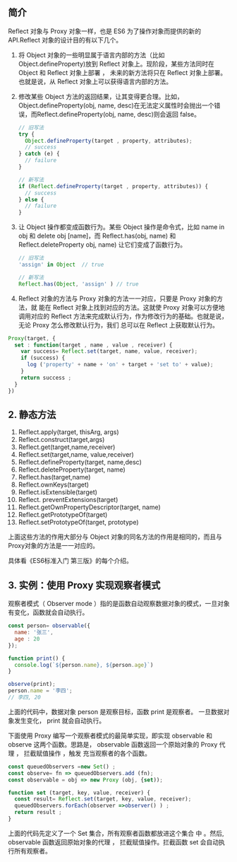 ## 简介 
Reflect 对象与 Proxy 对象一样，也是 ES6 为了操作对象而提供的新的 API.Reflect 对象的设计目的有以下几个。
1.  将 Object 对象的一些明显属于语言内部的方法（比如 Object.defineProperty)放到 Reflect 对象上。现阶段，某些方法同时在 Object 和 Reflect 对象上部署 ， 未来的新方法将只在 Reflect 对象上部署。也就是说，从 Reflect 对象上可以获得语言内部的方法。

2. 修改某些 Object 方法的返回结果，让其变得更合理。比如， Object.defineProperty(obj, name, desc)在无法定义属性时会抛出一个错误，而Reflect.defineProperty(obj, name, desc)则会返回 false。
    ```js
    // 旧写法
    try { 
      Object.defineProperty(target , property, attributes); 
      // success 
    } catch (e) { 
      // failure
    }

    // 新写法
    if (Reflect.defineProperty(target , property, attributes)) { 
      // success 
    } else {
      // failure
    }
    ```

3. 让 Object 操作都变成函数行为。某些 Object 操作是命令式，比如 name in obj 和
delete obj [name]，而 Reflect.has(obj, name) 和 Reflect.deleteProperty
obj, name) 让它们变成了函数行为。

    ```js
    // 旧写法
    'assign' in Object  // true 

    // 新写法
    Reflect.has(Object, 'assign' ) // true 
    ```

4. Reflect 对象的方法与 Proxy 对象的方法一一对应，只要是 Proxy 对象的方法，就
能在 Reflect 对象上找到对应的方法。这就使 Proxy 对象可以方便地调用对应的 Reflect
方法来完成默认行为，作为修改行为的基础。也就是说，无论 Proxy 怎么修改默认行为，我们
总可以在 Reflect 上获取默认行为。
```js
Proxy(target, { 
  set : function(target , name , value , receiver) { 
    var success= Reflect.set(target, name, value, receiver); 
    if (success) { 
      log ('property' + name + 'on' + target + 'set to' + value);
    }
    return success ; 
  }
}) 
```

## 2. 静态方法
1. Reflect.apply(target, thisArg, args)
2. Reflect.construct(target,args) 
3. Reflect.get(target,name,receiver) 
4. Reflect.set(target,name, value,receiver) 
5. Reflect.defineProperty(target, name,desc)
6. Reflect.deleteProperty(target, name) 
7. Reflect.has(target,name) 
8. Reflect.ownKeys(target) 
9. Reflect.isExtensible(target) 
10. Reflect. preventExtensions(target) 
11. Reflect.getOwnPropertyDescriptor(target, name)
12. Reflect.getPrototypeOf(target)
13. Reflect.setPrototypeOf(target, prototype)

上面这些方法的作用大部分与 Object 对象的同名方法的作用是相同的，而且与 Proxy对象的方法是一一对应的。

具体看《ES6标准入门 第三版》的每个介绍。

## 3. 实例：使用 Proxy 实现观察者模式
观察者模式（ Observer mode ）指的是函数自动观察数据对象的模式，一旦对象有变化，函数就会自动执行。
```js
const person= observable({ 
  name: '张三',
  age : 20 
}); 

function print() { 
  console.log(`${person.name}, ${person.age}`)
}

observe(print);
person.name = '李四';
// 李四, 20
```
上面的代码中，数据对象 person 是观察目标，函数 print 是观察者。 一旦数据对象发生变化， print 就会自动执行。

下面使用 Proxy 编写一个观察者模式的最简单实现，即实现 observable 和 observe 这两个函数。思路是， observable 函数返回一个原始对象的 Proxy 代理 ， 拦截赋值操作 ，触发
充当观察者的各个函数。
```js
const queuedObservers =new Set() ; 
const observe= fn => queuedObservers.add (fn); 
const observable = obj => new Proxy (obj, {set)); 

function set (target, key, value, receiver) { 
  const result= Reflect.set(target, key, value, receiver); 
  queuedObservers.forEach(observer =>observer() ) ; 
  return result ;
}
```
上面的代码先定义了一个 Set 集合，所有观察者函数都放进这个集合 中 。然后, observable 函数返回原始对象的代理 ， 拦截赋值操作。拦截函数 set 会自动执行所有观察者。